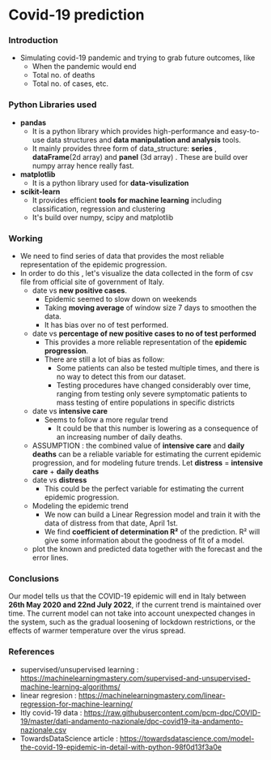 # Covid-19 prediction
### Introduction 
* Simulating covid-19 pandemic and trying to grab future outcomes, like 
  * When the pandemic would end
  * Total no. of deaths
  * Total no. of cases, etc.
  
### Python Libraries used 
* **pandas** 
  * It is a python library which provides high-performance and easy-to-use data structures and **data manipulation and analysis** tools.
  * It mainly provides three form of data_structure: **series** , **dataFrame**(2d array) and **panel** (3d array) . These are build over numpy array hence really fast.
* **matplotlib** 
  * It is a python library used for **data-visulization**
* **scikit-learn** 
  * It provides efficient **tools for machine learning** including classification, regression and clustering
  * It's build over numpy, scipy and matplotlib

### Working
* We need to find series of data that provides the most reliable representation of the epidemic progression.
* In order to do this , let's visualize the data collected in the form of csv file from official site of government of Italy.
  * date vs **new positive cases**.
    * Epidemic seemed to slow down on weekends
    * Taking **moving average** of window size 7 days to smoothen the data.
    * It has bias over no of test performed.
  * date vs **percentage of new positive cases to no of test performed**
    * This provides a more reliable representation of the **epidemic progression**.
    * There are still a lot of bias as follow: 
      * Some patients can also be tested multiple times, and there is no way to detect this from our dataset.
      * Testing procedures have changed considerably over time, ranging from testing only severe symptomatic patients to mass testing of entire populations in specific districts
  * date vs **intensive care**
    * Seems to follow a more regular trend
      * It could be that this number is lowering as a consequence of an increasing number of daily deaths.
  * ASSUMPTION : the combined value of **intensive care** and **daily deaths** can be a reliable variable for estimating the current epidemic progression, and for modeling future trends. Let **distress** = **intensive care** + **daily deaths**
  * date vs **distress**
    * This could be the perfect variable for estimating the current epidemic progression.
  * Modeling the epidemic trend
    * We now can build a Linear Regression model and train it with the data of distress from that date, April 1st. 
    * We find **coefficient of determination R²** of the prediction. R² will give some information about the goodness of fit of a model. 
  * plot the known and predicted data together with the forecast and the error lines.
### Conclusions
Our model tells us that the COVID-19 epidemic will end in Italy between **26th May 2020 and 22nd July 2022**, if the current trend is maintained over time. The current model can not take into account unexpected changes in the system, such as the gradual loosening of lockdown restrictions, or the effects of warmer temperature over the virus spread.
### References 
* supervised/unsupervised learning : https://machinelearningmastery.com/supervised-and-unsupervised-machine-learning-algorithms/
* linear regresion : https://machinelearningmastery.com/linear-regression-for-machine-learning/
* Itly covid-19 data : https://raw.githubusercontent.com/pcm-dpc/COVID-19/master/dati-andamento-nazionale/dpc-covid19-ita-andamento-nazionale.csv
* TowardsDataScience article : https://towardsdatascience.com/model-the-covid-19-epidemic-in-detail-with-python-98f0d13f3a0e

